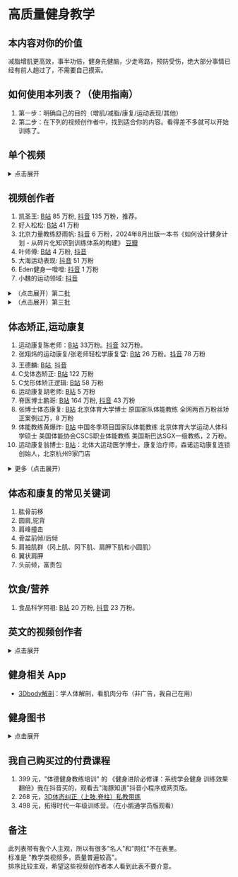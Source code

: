 # 高质量健身教学

## 本内容对你的价值
减脂增肌更高效，事半功倍，健身先健脑，少走弯路，预防受伤，绝大部分事情已经有前人趟过了，不需要自己摸索。

## 如何使用本列表？（使用指南）
1. 第一步：明确自己的目的（增肌/减脂/康复/运动表现/其他）
2. 第二步：在下列的视频创作者中，找到适合你的内容。看得差不多就可以开始训练了。

## 单个视频
<details>
  <summary>点击展开</summary>

1. [《健身新手的训练完全手册》](https://www.bilibili.com/video/BV1Hk4y187jF) 56 分钟，好人松松
1. [《健身新手的减肥减脂完全手册》](https://www.bilibili.com/video/BV1AM411r7z3/) 54 分钟，好人松松
1. [【生活化减脂减肥】从理论到案例 就吃食堂外卖](https://www.bilibili.com/video/BV1794y1a7y4/) 47 分钟，好人松松
1. [大圆肌为什么不属于肩袖肌群](https://v.douyin.com/ihRBNjjj/)
1. [【功能训练系列③】25个技能包！别让胸椎肩胛成为你进步的绊脚石](https://www.bilibili.com/video/BV1qv4y1t7BE)
1. [早晨做这4件事帮你快速起床!](https://www.bilibili.com/video/BV1o54y1v7Qq/?vd_source=b62a010489c78c6b1355911db71527bc)
1. [【改善体态】5分钟全身体态纠正训练 (起床必备)](https://www.bilibili.com/video/BV1A54y1S7mn/)
1. [减脂别再买什么饮食计划被割韭菜了，学会这个逻辑，自己给自己做饮食！](https://www.bilibili.com/video/BV1DD421W7DA/)
1. [肩胛下肌](https://v.douyin.com/ih2DTmb4/)
1. [七大基础动作模式概述，并介绍垂直推](https://www.bilibili.com/video/BV1SZs7eWEDV)
1. [肩关节失衡如何康复训练？](https://www.bilibili.com/video/BV13N4y1h7mG/)
1. [单腿站立](https://v.douyin.com/ihDtC13x/)
1. [X型腿详解](https://www.bilibili.com/video/BV1at421P7g4)
1. [外旋肌肉可以每天练，避免动作变形还能改善体态](https://v.douyin.com/ih359QD1/)
1. [为什么肩外旋是你不可忽视的一环，推荐给你三个加强它的训练，助你拥有健康强壮的肩部](https://v.douyin.com/ih3mTU3n/)
1. [单腿站立 60 秒，闭眼单腿站立，](https://www.bilibili.com/video/BV1EM4ietEB5/?spm_id_from=333.1007.tianma.1-1-1.click&vd_source=b62a010489c78c6b1355911db71527bc)

### 肩关节与肩袖肌群
1. [肩关节弹响详解](https://www.bilibili.com/video/BV1JC411J7dg/?spm_id_from=333.337.search-card.all.click&vd_source=b62a010489c78c6b1355911db71527bc)
1. [肩峰撞击|自己处理的小方法，可以尝试一下](https://bilibili.com/video/BV1oe411o7PB) 6 分钟
1. [外展类动作“肩峰撞击”和肩关节疼痛的底层逻辑和保姆级调整方案](bilibili.com/video/BV1yZ421T7EA/) 14 分钟
1. [肩袖肌群里，最容易受伤的是冈上肌, 介绍一个测试冈上肌肌腱的方法](https://v.douyin.com/ihRhUfh2/)
1. [肩关节疼痛如何康复？](https://www.bilibili.com/video/BV1mC4y1W7Kn/)
1. [肩袖肌群](https://v.douyin.com/ih2LHLny)
1. [【康复师带读】肩关节运动、肩峰撞击、肩关节不稳基础肌动学](https://www.bilibili.com/video/BV1jrWaeBECB/)
1. [肩胛骨的运动实际发生在胸前？肩关节复合体肌动学领读](https://www.bilibili.com/video/BV1ff421v7yW/?vd_source=b62a010489c78c6b1355911db71527bc)
1. [【一网打尽】3分钟教你肩关节疼痛自测方法](https://www.bilibili.com/video/BV1na4y1f7JJ)
1. [【实用】肩关节疼痛自测指南（肩袖损伤/肩峰撞击/盂唇损伤等）完整版](https://www.bilibili.com/video/BV1834y1c7PE/)
1. [肩膀如何康复训练？](https://www.bilibili.com/video/BV14142187K3/?spm_id_from=333.788.recommend_more_video.2&vd_source=b62a010489c78c6b1355911db71527bc)
1. [松解肩胛下肌](https://v.douyin.com/ihrepJ9W/)
1. [【每日一肌】肩胛下肌——肩后剧痛、冻结肩久治不愈的“绝招”！（完整字幕版）](https://www.bilibili.com/video/BV1cy4y1p7hG/?spm_id_from=trigger_reload&vd_source=b62a010489c78c6b1355911db71527bc)
1. [肩袖肌群3D动画详解](https://v.douyin.com/ihrdRxhC/)

### 训练前热身
1. [为何运动前要做动态热身？](https://www.bilibili.com/video/BV1MC411s76D/?spm_id_from=333.788.recommend_more_video.3&vd_source=b62a010489c78c6b1355911db71527bc)
1. [99%的人运动前不做却很重要的动态热身？](https://www.bilibili.com/video/BV1Rt421N7K5/?spm_id_from=333.788.recommend_more_video.-1&vd_source=b62a010489c78c6b1355911db71527bc) 推荐。

### 核心（从膈肌到盆底肌）
1. [顶尖运动员的核心训练动作](https://www.bilibili.com/video/BV1Tt4y1b7JH/?spm_id_from=333.788.recommend_more_video.-1&vd_source=b62a010489c78c6b1355911db71527bc)
1. [「深蹲大学」核心三大项，建议每天练！（预防&缓解腰痛）](https://www.bilibili.com/video/BV17R4y1T7bC/?spm_id_from=333.788.recommend_more_video.-1&vd_source=b62a010489c78c6b1355911db71527bc)
1. [核心训练详解](https://www.bilibili.com/video/BV1QC4y1q7FS/)
1. [完整核心训练的类型和动作都在这，适合健身爱好者，专项运动员和一些伤痛人群。总有一款适合你](https://www.bilibili.com/video/BV1714y1b72K)

### 其他
1. [梅奥诊所腰痛训练方案（第三期）——进阶训练](https://v.douyin.com/iydXQEQo)
1. [用木棍纠正单腿硬拉易犯的错误动作](https://www.douyin.com/video/7460151111542902025?modeFrom=)
1. [如何在家拉伸髋关节？](https://www.douyin.com/video/7460516850099653946?modeFrom=)
1. [腰部太紧张？一定不要忽略这块肌肉的拉伸](https://www.bilibili.com/video/BV1Kr4y1m77o/)：用泡沫轴放松胸椎，背阔肌，翻书动作，鸟犬式
1. [每次下肢训练前，一定要充分放松髂腰肌](https://v.douyin.com/ifa9J2XY/)

### 下肢
1. [【下肢训练底层逻辑】不会练下肢的B友，请进！](https://www.bilibili.com/video/BV1oi421o7KJ)
1. [深蹲各项问题的解决方法](https://v.douyin.com/ihkb847t/)
1. [保加利亚蹲—构建强壮、稳定、挺翘的下肢](https://www.bilibili.com/video/BV1tF4m137Xd/?spm_id_from=333.788.recommend_more_video.2&vd_source=b62a010489c78c6b1355911db71527bc)

### 练臀
1. [如何锻炼臀部小肌群？](https://v.douyin.com/iydyvRQD)
2. [【臀中肌】躯干侧向最重要的稳定肌](https://www.bilibili.com/video/BV1AuCVY4E3n)
3. [【杠铃臀桥】下肢、核心绝不可错过的经典动作！](https://www.bilibili.com/video/BV1YF4m1T7KS)
1. [【健身理论课】是男人，更应该练臀](https://www.bilibili.com/video/BV1Fi4y1s7tH)

### 练胸
1. [哑铃卧推教程](https://v.douyin.com/iyGLt4ur/)
1. [用舒教练这两个动作技巧，找到卧推动作正确做法](https://v.douyin.com/ifMaxMRx/)

### 泡沫轴
1. [【全网最细】泡沫轴使用方法](https://www.bilibili.com/video/BV19E421w7Up/)

### 前锯肌
1. [【前锯肌】得前锯肌者得肩胛骨，得肩胛骨者得天下](bilibili.com/video/BV18z421q7hN)

</details>

## 视频创作者
1. 凯圣王: [B站](https://space.bilibili.com/2100737396/video) 85 万粉, [抖音](https://www.douyin.com/user/MS4wLjABAAAAjnKGbRiPmA8tqEn8WAWSqr89M7HQhpxsJdXdgM6bebf2c9pxX4GRBWG9I6GmppEA) 135 万粉，推荐。
1. 好人松松: [B站](https://space.bilibili.com/2078781964/video) 41 万粉
1. 北京力量教练舒雨帆: [抖音](https://www.douyin.com/user/MS4wLjABAAAAp0mWy-Noly002Jvawqu4ec9NVfw3dsuBzBFhv2xvHXHcE9RgbEvpVqjtqH_WD9TW) 6 万粉，2024年8月出版一本书《如何设计健身计划 - 从碎片化知识到训练体系的构建》 [豆瓣](https://book.douban.com/subject/37012860/)
1. 叶师傅: [B站](https://space.bilibili.com/111584767) 4 万粉, [抖音](https://www.douyin.com/user/MS4wLjABAAAAlWWg_kP_VBhF1dJmuquaNMLrDfsIB61orJg9C_SopGQ?from_tab_name=main&vid=7394025477578542347)
1. 大海运动表现: [抖音](https://www.douyin.com/user/MS4wLjABAAAAYbFZYe20twERej7pDElXXHr-NK4GdpIY4bW0pZcX6lmr3RhsdxXdV6bccUniYbdu?vid=7341714072477388084) 51 万粉
1. Eden健身一噔噔: [抖音](https://www.douyin.com/user/MS4wLjABAAAAMbcY3JbIhkLh_FriwMDdOpzNi6n_7hfIxPs4umLG09I?vid=7407814160320302387) 1 万粉
1. 小魏的运动领域: [抖音](https://www.douyin.com/user/MS4wLjABAAAAb9yPHJdrbKMJ9OAxnB-rwGX1lX0SiHWdU66JXvb8ZuGp_kvZAPTxlgm2_kFYH1Z_?from_tab_name=main&vid=7472701223657819444)

<details>
  <summary>（点击展开）第二批</summary>

### 健一: [抖音](https://www.douyin.com/user/MS4wLjABAAAAPT2gXCFnC1px-_KAWQRBlTKKq3FuZB-VViflbg8daWD3CHR5djLgXj0Y2CYwcTG8?from_tab_name=main&vid=7439427679356570919) 7 万粉，[B站](https://space.bilibili.com/380448118) 2 万粉
1. 想上奥赛的闫首鸣和陪伴他的刘奕彤: [抖音](https://www.douyin.com/user/MS4wLjABAAAABU_Sckj-3pPPj9CVvysc1inf2K0bvi7nc9Mt61R6UFD1uvNBSf53Tv2xj0FFfCBc)
  * [对握高拉](https://v.douyin.com/ihrfmtJm/)
1. 帅soserious: [B站](https://space.bilibili.com/66391032/video) 412 万粉, [Youtube](https://www.youtube.com/@shuaisoserious/videos) 143 万粉
1. Super大叔：[抖音](https://www.douyin.com/user/MS4wLjABAAAAVyS4HD8vZtCDRHeLdgvmRYhTQ-WI3T6na9ek0C4o8hw) 153 万粉
1. FE健身干货百科书: [B站](https://space.bilibili.com/34782728/video) 14 万粉。视频长度大多在 3 到 5 分钟。
1. 叔贵: [B站](https://space.bilibili.com/1531707/video) 292 万粉
1. 爱健身的二哈: [B站](https://space.bilibili.com/480647097/video) 4万粉, [抖音](https://www.douyin.com/user/MS4wLjABAAAAZlUl55wZFVYhLOC7kx5OGpKYm2Gs4uFFlbXXW77_EYI) 4万粉。
  * [背部训练的所有逻辑](https://www.bilibili.com/video/BV1Su4y137RY/?spm_id_from=333.337.search-card.all.click&vd_source=b62a010489c78c6b1355911db71527bc)
  * [如果你有含胸、圆肩、肱骨前移、翼状肩胛，保姆级调整方案在这！](https://www.bilibili.com/video/BV1oi421a7hi/)
  * [“沉浸式”的《背部训练计划》](https://www.bilibili.com/video/BV1Pc411D77g)
  * [大圆、背阔找不到感觉？练背总是手臂先力竭？背展肱二头肌造型非常奇怪？健身房没有“大剪刀”器械？本期视频帮你解决这些问题！](https://www.bilibili.com/video/BV1fE421375P/?spm_id_from=333.788&vd_source=b62a010489c78c6b1355911db71527bc)

1. 蹲300的1涵: [B站](https://space.bilibili.com/1702288791/video) 介绍：前国家队体能教练、省队教练、军事体能外聘教练、北体大体能专业研究生、力量举全国冠军。深蹲300的健身博主干货分享～拓德时代上镜选手
1. 单竹运动科学: [抖音](https://www.douyin.com/user/MS4wLjABAAAACUcp5nqU1DLy0EvLNwfSJAVBZ57XA_IEBlrFN5_22zk?vid=7345063705404574986) 20 万粉。功能性训练。
1. 汪伦: [抖音](https://www.douyin.com/user/MS4wLjABAAAAj72V0SzSL8EIow2mbrngYJXThZwMWiJU8YPRBbXfuAWn7MZ7MVqmmOs74IInvSyA) 20 万粉
1. ALEX健身频道: [B站](https://space.bilibili.com/1681952786/video) 11 万粉
1. 体德健身教练培训: [抖音](https://www.douyin.com/user/MS4wLjABAAAAjXA1kP2B3Y1V9mZH4Xl5K1J2eWkmK0c9RdgTrekjrss) 54 万粉, [B站](https://space.bilibili.com/3537115906312736) 18 万粉。李维刚的学校，抖音直播频繁，卖 399 元的课，直播给学校招生以及卖课。
1. 简单健: [抖音](https://www.douyin.com/user/MS4wLjABAAAAOILBaTX0T9FpT5lOuyPOE2rMGAg8U6kzPZ0KmCG--Q0) 16 万粉
1. 肉导: [抖音](https://www.douyin.com/user/MS4wLjABAAAAnQLBvQ1Jiqo2uI_1rQC2prlQpFVm4dAWxou9oTm0xjs) 8 万粉
1. 小李不吃🐷: [抖音](https://www.douyin.com/user/MS4wLjABAAAAetF9J1fel4yfCzxWclXZnzI9I3ptyqd2aaDXpRG5E2WQJQ1Sw91k76-rOA2vxMs2?vid=7386615896648813861) 109 万粉。"健康饮食"类内容多
1. 老爷爷就是老爷爷: [B站](https://space.bilibili.com/20802136/video)
1. HE运动表现: [抖音](https://www.douyin.com/user/MS4wLjABAAAAhAh2_qDrPg_veciT7XgG1TqDGdlLTIVnbzDeHNehjFOuAkfpTRweWzGnh-ZqkYkN) 北京体育大学 体能训练博士在读
</details>

<details>
  <summary>（点击展开）第三批</summary>

1. ZBY力量举: [B站](https://space.bilibili.com/236094881/video) 11 万粉
1. 健助师_小珂: [B站](https://space.bilibili.com/330325021/video) 46 万粉
1. Erik埃里克: [B站](https://space.bilibili.com/23640791/video) 80 万粉
1. 闫帅奇: [B站](https://space.bilibili.com/434378423/video) 242 万粉, [抖音](https://www.douyin.com/user/MS4wLjABAAAAd3cuWUapaa1RlDXsRAgV3C2phPRmypHASG4hSZY62RI?from_tab_name=main) 27 万粉
1. 卓叔增重: [B站](https://space.bilibili.com/22423090/video) 189 万粉，视频标题里"瘦子"2个字出现频率高。内容更新频率低。
1. Gandy: [B站](https://space.bilibili.com/378067652/video) 71万粉，[抖音](https://www.douyin.com/user/MS4wLjABAAAAswrrHZDE9D5i3YytDEQwFd2g2ISFZnpRA3xlcDHOaCo) 14 万粉。
1. 云健身-仰望尾迹云: [B站](https://space.bilibili.com/1879203169/video) 此人写了几本书。[《健身必须懂-极简健身生理学》](https://book.douban.com/subject/35531065/)，[《我的最后一本减肥书》](https://book.douban.com/subject/36103172/) B站视频内容大多以营养学和生理学为主，比如香蕉，蛋白质，肌酸等。
1. 别往嘴里旋了，姐妹: [抖音](https://www.douyin.com/user/MS4wLjABAAAAW8gdAt1r2BM6L5OxMsPmp6bNkrtlp6sm3n2eTMqPkXgm6QFhVSq4AA-0zvs_3BZn?vid=7336334398494625064) 女性观众会更喜欢他的内容。85万粉。
1. 自强不息归来: [抖音](https://www.douyin.com/user/MS4wLjABAAAAYdFkMeGeCcdQy1_xMAmFliVqdwFz2RVMB38V3g9lDJc) 47万粉
1. 追溯普拉提: [B站](https://space.bilibili.com/398394568/video) 10万粉
1. MuscleUp街头健身: [B站](https://space.bilibili.com/260509354/video) 39 万粉，视频背景音乐的音量过大，麦克风有爆麦的听感，不太喜欢。[例子](https://www.bilibili.com/video/BV1Yi421a7yG/)
1. 大啊好我是吕一: [B站](https://space.bilibili.com/109590605/video) 12 万粉
1. 维亚德: [B站](https://space.bilibili.com/1745356376/video) 53万粉, [抖音](https://www.douyin.com/user/MS4wLjABAAAAfasLItGfE2JlNCp1I68JVtv4M5P0IMKfcxqt7bCgO44) 112万粉, 法国人, 内容多是竖屏短视频。
1. KymFit: [B站](https://space.bilibili.com/18143977/video) 18万粉。
1. Steve不是美队: [B站](https://space.bilibili.com/2507562/video) 3 万粉
1. 猫叔慢跑: [B站](https://space.bilibili.com/13716885/video) 90 万粉
1. 刘圣雄: [B站](https://space.bilibili.com/390668605/video) 7万粉。
1. 怪兽拖鞋战神: [抖音](https://www.douyin.com/user/MS4wLjABAAAAcrLVNnNTw98DfCbsfWzFXYM5BVkdhhiMpsZfXD8iWl8yAKsJzzd-soqUiLfdqsEy?vid=7312857851695729971) 9 万粉。
1. UP健身: [B站](https://space.bilibili.com/129819878/video) 36 万粉，都是外网视频翻译。没有原创内容。
1. 戴老师超级干: [抖音](https://www.douyin.com/user/MS4wLjABAAAAH0yRCa-uBPywIzrBBLDgLeuFziBrIJrCqKk1Atx0CPU?vid=7337257689677942051) 107万粉。
1. 西奇i健身: [抖音](https://www.douyin.com/user/MS4wLjABAAAAKuK9tPMPsmTkx1IO5risLyyO-cVpWqTsPDGxQ1Sf2JcuiJp81OWjQudlCnUOFJnk) 530 万粉。
1. 呙俐: [B站](https://space.bilibili.com/549367210/video) 4 万粉，[抖音](https://www.douyin.com/user/MS4wLjABAAAA-Jzq-UvrhVgBY5U5eO_CNC7kroc7qPSAynn1xCkfeYLskeN9WspIqAl6yaRm6Rdv?vid=7320572777914748199) 22 万粉。视频多是在垫子上训练灵活性，核心，稳定性。
1. 东东爱健身: [抖音](https://www.douyin.com/user/MS4wLjABAAAAxdgEZ5GTlJuH468LA1XQOZqVI7bEWFENauM1DN8AXhU) 134 万粉
1. 蛋壳健康APP: [B站](https://www.bilibili.com/video/BV1rCH5exErT/?spm_id_from=333.1007.tianma.5-1-14.click&vd_source=b62a010489c78c6b1355911db71527bc)
1. Matt: [抖音](https://www.douyin.com/user/MS4wLjABAAAAf2crcjEvOXZf-tyN0oXfrm0EzQYH7Fw6Fjtpvcyb9iA?from_tab_name=main&vid=7392161455916731658) 33 万粉
1. 体德校长李维刚（健身版）: [抖音](https://www.douyin.com/user/MS4wLjABAAAAx5ZEEJekGWpd1G4XzcOKvZS_vGBUuc0ZY0eJrKWD5CLDwGQpeLusDGttvpQZA9Qr?from_tab_name=main) 31万粉
</details>

## 体态矫正,运动康复

1. 运动康复陈老师：[B站](https://space.bilibili.com/398400942/video) 33万粉。[抖音](https://www.douyin.com/user/MS4wLjABAAAA86EBmyeUoddEPX5ngx8_3LfhbfUHgslAqJ4V1z2fqiw?vid=7351698596238036275) 32万粉。
1. 张翔炜的运动康复/张老师轻松学康复🏆: [B站](https://space.bilibili.com/221682694/video) 26 万粉。[抖音](https://www.douyin.com/user/MS4wLjABAAAAQ36_lb3jO2zqDlkwNUgDzNuhsR4HRBxJOLtKIQFfIhY?vid=7345063847071403327) 78 万粉
1. 王德麟: [B站](https://space.bilibili.com/522006194?spm_id_from=333.337.0.0), [抖音](https://www.douyin.com/user/MS4wLjABAAAAjFiHDfNSZpytnvTqOJjS-oQGjCvLH8_AM3xMulXtqtwwMLCzyVmyuOalc6y6-YR6)
1. C戈体态矫正: [B站](https://space.bilibili.com/489117797/video) 122 万粉
1. C戈形体矫正逻辑: [B站](https://space.bilibili.com/288606363/video) 58 万粉
1. 运动康复胡老师: [B站](https://space.bilibili.com/402136145/video) 5 万粉
1. 脊医博士鹏哥: [B站](https://space.bilibili.com/408907896/video) 164 万粉, [抖音](https://www.douyin.com/user/MS4wLjABAAAAcQl4uLUk1Tc19p2DHRcdeQEk-hXN28y_ecJgXa0J8Ag) 43 万粉
1. 张博士体态康复: [B站](https://space.bilibili.com/512941756/video) 北京体育大学博士 原国家队体能教练 全网两百万粉丝矫正案例过万，8 万粉
1. 体能教练黄爆炸: [B站](https://space.bilibili.com/394037557/video) 中国冬季项目国家队体能教练 北京体育大学运动人体科学硕士 美国体能协会CSCS职业体能教练 美国斯巴达SGX一级教练，2 万粉。
1. 运动康复翁博士: [B站](https://space.bilibili.com/227030965/upload/video)：北体大运动医学博士，康复治疗师，森诺运动康复连锁创始人，北京杭州9家门店

<details>
  <summary>更多（点击展开）</summary>

1. 张博士聊体态: [抖音](https://www.douyin.com/user/MS4wLjABAAAAdovwWRbbwMKi_XVERbx4aiVQjb9z4xrILF19UvhLu0saEj2iCEQKvqrlore6BjLh?vid=7362551583957093659) 63万粉，[B站](https://space.bilibili.com/512941756/video) 8万粉。
1. 健身教练刘远: [B站](https://space.bilibili.com/435967101/video) 22万粉
1. 毕博士运动康复: [抖音](https://www.douyin.com/user/MS4wLjABAAAA_mgxHJBX4UQmXrNPipM2WfK0w0tu3saZ0y96VJ_SqoU?vid=7377322246752259369) 14万粉
1. TBT逍遥: [B站](https://space.bilibili.com/44978529)
1. 加拿大康复治疗师Weina: [B站](https://space.bilibili.com/478577282/video) 6 千粉
1. 张老师的康复课堂: [B站](https://space.bilibili.com/1160603797/video) 6 万粉
1. 孔博士工作室: [B站](https://space.bilibili.com/356634017/video) 67 万粉
1. Jason拉我一把: [B站](https://space.bilibili.com/2079003835/video) 4 万粉
1. 肖恩筋膜: [B站](https://space.bilibili.com/13802884/video) 3 万粉
1. 周旋Randy: [B站](https://space.bilibili.com/330360355/video) 3 万粉
1. 美式整脊曹老师: [B站](https://space.bilibili.com/20340681/video) 26万粉
1. 康复博士卫双囍: [B站](https://space.bilibili.com/3493086252501409/video) 9 万粉
1. 运动康复找老孙: [抖音](https://www.douyin.com/user/MS4wLjABAAAARh7UcI-rSka3YtXhO_EJ-BrefPVOmKkKwhROsbTXXGI?vid=7313154843965771042) 256 万粉
1. 阿群: [抖音](https://www.douyin.com/user/MS4wLjABAAAAnS7YoVfXeve0zu47oNJGonVGTE0d1lGzhmn8SOxeznw?vid=7345045177985174824) 运动训练学硕士🎓 分享日常和康复训练经验，293 万粉
1. 运动康复找小桐: [B站](https://space.bilibili.com/3537119572133929/video) 北体大运动康复专业，1 万粉。
1. 骨科康复kevin: [B站](https://space.bilibili.com/46309408/video) 北京体育大学毕业 专精骨科术前术后康复、运动损伤及慢性疼痛 PRI/SFMA/Mulligan/CSCS ，2 万粉
1. 康复治疗师王太林: [B站](https://space.bilibili.com/1776492822/video) 10 万粉。
1. 运动康复小七: [B站](https://space.bilibili.com/3493090232895764/video) 北体大运动康复专业｜国家队康复师｜北医三北大一运动医学科，2 万粉
1. 冉冉运动康复学院: [B站](https://space.bilibili.com/673687262) 前国家队队医成立，致力于将专属奥运冠军的运动康复技术与标准传授给每一位学员，1万粉
1. 方昕宇讲运动纠正: [B站](https://space.bilibili.com/437965059/video) 9 千粉
1. WBV康复健身 曹明老师: [抖音](https://www.douyin.com/user/MS4wLjABAAAAiILkFDY55AWMJXOXWlJDOYdCeMOS4YYrYrFYpHi3cXxa8hDSYX6JaJvaIXu31dm1?vid=7407093472764693770)
<!-- 1. 刘老师Leon康复整骨: [B站](https://space.bilibili.com/1746986738/video) 5k 粉丝。主要是讲课。 -->
<!-- 1. 杭州运动康复: [B站](https://space.bilibili.com/3494350254246470/video) 2000粉。 -->
</details>

## 体态和康复的常见关键词
1. 肱骨前移
1. 圆肩,驼背
1. 肩峰撞击
1. 骨盆前倾/后倾
1. 肩袖肌群（冈上肌、冈下肌、肩胛下肌和小圆肌）
1. 翼状肩胛
1. 头前倾，富贵包

## 饮食/营养
1. 食品科学阿祖: [B站](https://space.bilibili.com/3546377478998801/video) 20 万粉, [抖音](https://www.douyin.com/user/MS4wLjABAAAA6V2jqFS-Sj4VZCFDDrRSPk7iizDC-DyXLdlphpv0rY4) 23 万粉。

## 英文的视频创作者
<details>
  <summary>点击展开</summary>

1. Jeff Nippard: [Youtube](https://www.youtube.com/@JeffNippard) 613 万关注，质量很高，国内有不少搬运翻译。
1. CoachGreg格教练: [B站](https://space.bilibili.com/1070980577/video) 69 万粉。Youtube 叫 [Greg Doucette](https://www.youtube.com/@gregdoucette/videos) 219 万粉。
1. 杰里米JeremyEthier: [B站](https://space.bilibili.com/1026087701/video) 17 万粉。[Youtube](https://www.youtube.com/@JeremyEthier) 671 万关注。（有菲律宾血统的加拿大人， [来源：他自己发的 Instagram Post](https://www.instagram.com/jeremyethier/p/CO0mMUUL6Yn/)）
1. ATHLEAN-X: [Youtube](https://www.youtube.com/@athleanx) 1350 万关注。
1. Squat University: [Youtube](https://www.youtube.com/@SquatUniversity/videos) 369 万关注。这人写了一本书[《重返巅峰》](https://book.douban.com/subject/36644813/)

---

1. Will Tennyson: [Youtube](https://www.youtube.com/@WillTennyson/videos) 316万关注，这人做的视频有点意思，比如去世界上最昂贵的健身房，尝试健身网红的训练计划，全部都是 Fitness/Gym 主题的内容。
1. eugene teo: [Youtube](https://www.youtube.com/@coacheugeneteo/videos) 70 万关注。
1. Renaissance Periodization: [Youtube](https://www.youtube.com/@RenaissancePeriodization) 125 万关注。
1. Tom Merrick: [Youtube](https://www.youtube.com/@BodyweightWarrior/videos) 100 万关注。
1. Mario Tomic: [Youtube](https://www.youtube.com/@MarioTomicOfficial/videos) 41 万关注。
1. CHRIS HERIA: [Youtube](https://www.youtube.com/@CHRISHERIA/videos) 490 万关注。皮肤大面积纹身。
1. THENX: [Youtube](https://www.youtube.com/@OFFICIALTHENXSTUDIOS/videos) 773万位订阅者，和上面是同一个人。
1. Ryan Humiston：[Youtube](https://www.youtube.com/@RyanHumiston/videos) 195万关注。
1. Calisthenicmovement: [Youtube](https://www.youtube.com/@calimove/videos) 421万关注。
1. FitnessFAQs: [Youtube](https://www.youtube.com/@FitnessFAQs/videos) 169万关注。
1. YOGABODY: [Youtube](https://www.youtube.com/@YOGABODY.Official/videos) 73万位订阅者
1. Chris Bumstead: [Youtube](https://www.youtube.com/@ChrisBumstead/videos) 363万位订阅者
1. Barefoot Strength: [Youtube](https://www.youtube.com/@barefootstrength) 30万位订阅者
1. Obi Vincent: [Youtube](https://www.youtube.com/@ObiVincent/videos) 86万关注，黑人。
1. FMS: [Youtube](https://www.youtube.com/@FMStv/videos) 4万关注。
1. ScottHermanFitness: [Youtube](https://www.youtube.com/@ScottHermanFitness/videos) 280万关注。
1. FitnessBlender: [Youtube](https://www.youtube.com/@fitnessblender/videos) 662 万关注，跟练。
1. HASfit: [Youtube](https://www.youtube.com/@HASfit) 199 万关注，跟练。
1. Anabolic Aliens: [Youtube](https://www.youtube.com/@AnabolicAliens/videos) 100万位订阅者。
1. Simeon Panda: [Youtube](https://www.youtube.com/@SimeonPanda) 277万位订阅者，黑人。
1. Jordan Yeoh Fitness: [Youtube](https://www.youtube.com/@jordanyeohfitness/videos) 398万位订阅者。
1. Mind Pump TV: [Youtube](https://www.youtube.com/@MindPumpTV/videos) 75万位订阅者。
1. Dr. Jacob Goodin: [Youtube](https://www.youtube.com/c/DrJacobGoodin) 3万订阅。[B站视频](https://www.bilibili.com/video/BV1c44y1b7Fm?p=37&vd_source=b62a010489c78c6b1355911db71527bc)
1. musclemonsters: [Youtube](https://www.youtube.com/@musclemonsters/videos) 91 万订阅。
1. Dr. Gains: [Youtube](https://www.youtube.com/@DrGains/videos) 19万粉。
1. E3 Rehab: [Youtube](https://www.youtube.com/@E3Rehab) 56万粉。
1. Joe Delaney: [Youtube](https://www.youtube.com/@JoeDelaneyy/videos) 70万粉。
1. Conor Harris: [Youtube](https://www.youtube.com/@conorharris) 33万粉。
1. Paul Revelia: [Youtube](https://www.youtube.com/@PaulRevelia/videos) 55万粉。
1. Alan Thrall: [Youtube](https://www.youtube.com/@AlanThrall) 85万粉。
1. OmarIsuf: [Youtube](https://www.youtube.com/@OmarIsuf/videos) 84万粉。
1. Calgary Barbell: [Youtube](https://www.youtube.com/@calgarybarbell/videos) 29万粉。
1. Mind Pump Show: [Youtube](https://www.youtube.com/channel/UCq0hKkwnW5Cw1wQqu455WrA) 44万粉。
1. VitruvianPhysique: [Youtube](https://www.youtube.com/channel/UCAcQW_4qZ12wNt3T0M9b-Vw) 57万粉。
1. Alex Leonidas: [Youtube](https://www.youtube.com/@AlexLeonidas/videos) 38万粉。
1. Sean Nalewanyj: [Youtube](https://www.youtube.com/@Sean_Nalewanyj/videos) 109万粉。
1. Jesse James West: [Youtube](https://www.youtube.com/@JesseJamesWest/videos) 387万粉。
1. mountaindog1: [Youtube](https://www.youtube.com/@mountaindog1/videos) 82万粉。
1. The Kneesovertoesguy: [Youtube](https://www.youtube.com/@TheKneesovertoesguy/videos) 142万粉。

### 运动康复/损伤预防
1. `[P]rehab`: [Youtube](https://www.youtube.com/channel/UCZOrpZTHi21RZpnxXdlJbgQ) 32万粉。
1. Upright Health: [Youtube](https://www.youtube.com/@Uprighthealth/videos) 86万粉。
1. Bob & Brad: [Youtube](https://www.youtube.com/@BobandBrad/videos) 504万粉。

### 其他
1. 动物流: [Youtube](https://www.youtube.com/@AnimalFlow/videos) 6万粉。
</details>

<!--
1. 万毒王在悉尼: [B站](https://space.bilibili.com/594893550/video) 8万粉, [Youtube](https://www.youtube.com/@wanduwang/videos) 早期做健身教学，可能因为流量不好，转型做竖屏+生活类内容。

1. 王立鑫Tony: [B站](https://space.bilibili.com/486682064/video) 10万粉。跑步内容为主。
1. 兔兔姐28: [B站](https://space.bilibili.com/12333557/video) 内容全是翻译的英语视频。
1. 灵魂健身杨老师: [B站](https://space.bilibili.com/16419172/video) 101万粉。
1. 帕梅拉PamelaReif: [B站](https://space.bilibili.com/604003146/video) 1186万粉。适合跟练。[Youtube](https://www.youtube.com/@PamelaRf1) 980万粉。
1. Jackedude哈恩: [B站](https://space.bilibili.com/430769865/video) 6.5万粉。目前2024年在美国开健身房。
1. 就昰宮城良田: [B站](https://space.bilibili.com/385529979/video) 28万粉。
1. Bryan Johnson: [Youtube](https://www.youtube.com/@BryanJohnson), 109 万粉，内容是"别死"，全力追求延长寿命，外网名人。
1. 短腿小萝卜_babycarrot: [B站](https://space.bilibili.com/349219867/video) 58 万粉，生活类内容多，教学类内容少
1. 刘畊宏: [B站](https://space.bilibili.com/516314775/video), [抖音](https://www.douyin.com/user/MS4wLjABAAAASwhiL0bRi1X_zs7UhAIO2udbD1F_XKrsJMOaukl1Io4?vid=7337206216893959434) 直播跳操，适合跟练。
1. Rockywu健美圈: [B站](https://space.bilibili.com/1276328145/video) 14万粉, [抖音](https://www.douyin.com/user/MS4wLjABAAAAx9DPMNzkbJPUiVl7ilkjTFFjHHLRRhutTxeWpjqg0Ak)
1. 烧毁一切就是美: [B站](https://space.bilibili.com/1024129080/video)  22万粉。
1. VDV空降兵费里: [B站](https://space.bilibili.com/669874727/video) 33万粉。
-->

## 健身相关 App
- [3Dbody解剖](https://apps.apple.com/cn/app/3dbody%E8%A7%A3%E5%89%96/id1003630908)：学人体解剖，看肌肉分布（非广告，我自己在用）

## 健身图书
<details>
  <summary>点击展开</summary>

1. 《重返巅峰-力量训练者伤后功能重建与能力发展》[豆瓣](https://book.douban.com/subject/36644813/)：推荐。
1. 《健身路线图》: [豆瓣](https://book.douban.com/subject/36193374/) 高质量，推荐。
1. 《写给健身者的运动解剖学》: [豆瓣](https://book.douban.com/subject/36383532/)
1. 《量化健身：原理解析》
1. 《量化健身：动作精讲》

---

1. 《如何设计健身计划 - 从碎片化知识到训练体系的构建》 2024年8月出版，作者：舒雨帆 [豆瓣](https://book.douban.com/subject/37012860/)，[作者抖音：北京力量教练舒雨帆](https://www.douyin.com/user/MS4wLjABAAAAp0mWy-Noly002Jvawqu4ec9NVfw3dsuBzBFhv2xvHXHcE9RgbEvpVqjtqH_WD9TW)
1. 《基础肌动学: 第四版》: [豆瓣](https://book.douban.com/subject/36893912/)
1. 《力量训练解剖全书》: [豆瓣](https://book.douban.com/subject/35619733/)
1. 《拉伸训练解剖全书》: [豆瓣](https://book.douban.com/subject/36539840/)
1. 《健身百科全书》: [豆瓣](https://book.douban.com/subject/36581433/) 抖音推荐这书的人很多，买了之后觉得整体还行，一个缺点是讲解刨时，图文搭配的不好，文字旁边的黑白素描肌肉图用处不大。此书作者 [剑眉同学](https://www.douyin.com/user/MS4wLjABAAAAc2H3aZj9wYckdupd0tmGL-f6x5B80tFaPYa7QQnm-Y4) 在抖音挺活跃。
1. 《身体灵活性科学训练全书》 [豆瓣](https://book.douban.com/subject/35534561/)
1. 《抗阻训练技巧》: [豆瓣](https://book.douban.com/subject/36519750/)
1. 《4分钟极速减脂》作者：刘恒
1. 《健身必须懂-极简健身生理学》作者：仰望尾迹云
1. 《健身三大项 深蹲 硬拉及卧推入门指南》 [豆瓣](https://book.douban.com/subject/35876501/)
1. 《运动减脂讲义》作者：减肥大叔 Sam [豆瓣](https://book.douban.com/subject/34992294/)
1. 《运动损伤预防解刨学》 [豆瓣](https://book.douban.com/subject/36507873/)
1. 《筋膜按摩拉伸疗法》[豆瓣](https://book.douban.com/subject/35610463/)
1. 《热身运动: 优化运动表现与延长运动生涯的热身训练系统》[豆瓣](https://book.douban.com/subject/35070553/)
1. 《功能性训练：提升运动表现的动作练习和方案设计》[豆瓣](https://book.douban.com/subject/27008592/)
1. 《功能性训练原理与经典动作解剖图谱》[豆瓣](https://book.douban.com/subject/35822077/)
1. 《美国国家体能协会：核心训练指南》 [豆瓣](https://book.douban.com/subject/34449457/)
1. 《体育运动中的功能性训练（第2版）》 [豆瓣](https://book.douban.com/subject/27126696/)
1. 《核心体能训练 释放核心潜能的动作练习和方案设计》 [豆瓣](https://book.douban.com/subject/34806566/)
1. 《练就自由:开启无限可能的人生》作者:刘畊宏 [豆瓣](https://book.douban.com/subject/36505135/) 里面教学健身的内容很少（指的是动作详解，训练计划，饮食），主要是刘畊宏讲自己的故事，包括红之前，红之后，重点是给阅读者运动的动力，去激励读者。
1. 《身体灵活性科学训练全书》 [豆瓣](https://book.douban.com/subject/35534561/) 法国人写的书。
1. 《高强度科学训练全书》[豆瓣](https://book.douban.com/subject/36687319/) 法国人写的书。
1. 《核心训练》 [豆瓣](https://book.douban.com/subject/27122880/)
1. 《拉伸训练彩色图谱》[豆瓣](https://book.douban.com/subject/26663554/)
1. 《无器械力量训练彩色图谱》 [豆瓣](https://book.douban.com/subject/35350151/)
1. 《腹部功能康复训练：腹部知觉唤醒与力量激活》
1. 《膝关节功能强化训练》
1. 《腰部功能强化训练》
1. 《肩关节功能强化训练》
1. 《运动损伤解剖书》
1. 《基于生物力学的纠正性训练 TBMM-CES运动康复体态矫正指南》

![1](./img/overview.JPG)

</details>

## 我自己购买过的付费课程
1. 399 元，"体德健身教练培训" 的 《健身进阶必修课：系统学会健身 训练效果翻倍》我在抖音买的，观看去"海豚知道"抖音小程序或网页版。
2. 268 元，[3D体态纠正（上肢.脊柱）私教带练](https://www.bilibili.com/cheese/play/ep1252859?csource=private_moments_share_classdetail&spm_id_from=333.1365.list.card_courses.click)
3. 498 元，拓得时代一年级训练营。（在小鹅通学员版观看）

## 备注
此列表带有我个人主观，所以有很多"名人"和"网红"不在表里。   
标准是 "教学类视频多，质量普遍较高"。      
排序比较主观，希望这些视频创作者本人看到此表不要介意。  


<!-- 
本列表不收录备赛日常,顶尖运动员日常分享,搞笑/抽象,生活类,有争议,以及其他和健身教学无关内容，比如：

- 陈康: [抖音](https://www.douyin.com/user/MS4wLjABAAAAB9pbYfq9pm6yX_CYkyHyaneW5ST9bCbtHomL0RJK2T0)
- 马哥巨离谱: [B站](https://space.bilibili.com/298054634/video) 转型拍短剧。
- 吴彦祖秃顶版: [B站](https://space.bilibili.com/411379495/video) 人有实力，但整天拍吃汉堡视频，可能50个视频里夹一个正经健身教学。
- 街健呆木头
- 麦蔻: [抖音](https://www.douyin.com/user/MS4wLjABAAAABEWvGuCuE0dm3SkJ4ypAif3LdeUZkJxyxqj9vph51vs70kEZVzSbPwTYG77fTU3L)
- 李亚强: [抖音](https://www.douyin.com/user/MS4wLjABAAAAcwX9HB3fKZSL7xfRP2MhH4zsk_QADgPGLXM4GeY_S4Q)
- 鹿晨辉: [抖音](https://www.douyin.com/user/MS4wLjABAAAA_eO0pf-jsN-J_AYRcbgAyWsOO5STIziSFlBPyJIusjo)
- PT健身华哥: [抖音](https://www.douyin.com/user/MS4wLjABAAAAsXNghwdTOenKchYb-LdYmoB5ouq9WB1AYKyDyIZGmQ-QrJUZJPxHEgOI32plz-hI)
- 昆图斯
- 李维刚: [抖音](https://www.douyin.com/user/MS4wLjABAAAAVFKSxWhh1QJvhwhVJ8I97fGr94EPqXQCAauayzifMxE)
- 周六野Zoey: 貌似此人有一定争议，具体细节我不清楚。
- 韩小四AprilHan [B站](https://space.bilibili.com/369750017/video)
- 欧阳春晓Aurora
- 嘴哥 [抖音](https://www.douyin.com/user/MS4wLjABAAAAiB6GcfTolyVWY_xlrzOMsgnibS8SdNB3ATDKVCj4TV0)
- 鸽武缘

## 跟练类视频，意义不大
- 草莓味鸡胸肉: [B站](https://space.bilibili.com/34044873/video) 194万粉丝。
- i小小李: [B站](https://space.bilibili.com/588071111/video) 11万粉丝。
- 莱美健身课程: [B站](https://space.bilibili.com/2000285929/video) 4 万粉。
- Chris克里斯健身: [B站](https://space.bilibili.com/335886345/video)
- 贫穷健身 https://space.bilibili.com/431528342/video

## 停止更新
- 昊然健身: [B站](https://space.bilibili.com/399888740/video) 已停止更新。

## 展示成果类
- 征夫记日: [抖音](https://www.douyin.com/user/MS4wLjABAAAAwn0qrOd-560sxQp0rbgEd3ZwJ6sqSswuWWIxq96RbQ1ZTDTWem8B4aMfMTQ_CHGS) 更多是展示成果，不是教学。111万粉。


### 英语的女性视频创作者（跟练和瑜伽类价值不大，先注释）
- Dr. Kristie Ennis: [Youtube](https://www.youtube.com/@drkristieennis) 53万位订阅者。女性。
- Charlie Follows [Youtube](https://www.youtube.com/@CharlieFollows/videos) 女性瑜伽跟练。
- Chloe Ting: [Youtube](https://www.youtube.com/@ChloeTing/videos) 2500 万关注，女性。跟练。
- Yoga With Adriene: [Youtube](https://www.youtube.com/@yogawithadriene/videos) 1250万关注，瑜伽。
- Heather Robertson: [Youtube](https://www.youtube.com/@Heatherrobertsoncom) 244 万关注，跟练。
- MadFit: [Youtube](https://www.youtube.com/@MadFit) 889万位订阅者，跟练。
- https://www.youtube.com/@JessicaRichburg/videos

## 欢迎补充内容
可以开 Github 的`issue`或`pull request`（建议先开 Issue 讨论一下）

## 长视频（我没看完,没法判断质量）
- [运动基础科学-肌肉系统-Mike Tyler](https://www.bilibili.com/video/BV1j64y187pC)

## 其他（还没仔细看视频内容，没法判别质量）
- 李汎的健身日志 https://space.bilibili.com/605484316/video 竖屏。
- Myprotein运动营养 https://space.bilibili.com/233667113/video 视频太短。
- 胖胡在健身 https://space.bilibili.com/1203197504/video
- 健身KK带你增肌 https://space.bilibili.com/602180779/video
- 戴夫健身 https://space.bilibili.com/294666436/video
- 豹哥健身 https://space.bilibili.com/269380821/video
- 蔡梓强 https://space.bilibili.com/23172987/video
- 剑眉同学: [抖音](https://www.douyin.com/user/MS4wLjABAAAAc2H3aZj9wYckdupd0tmGL-f6x5B80tFaPYa7QQnm-Y4) 这人出过一本书《健身百科全书》，但是抖音只是一直卖货和直播，没有太多教学内容。


- 费教练健身教学: [抖音](https://www.douyin.com/user/MS4wLjABAAAAUL4yUQ05Td2YThc5lnTvgXbaviBBuZ8t8XV7vg0mHrU) 完完全全针对女性的教学视频。

- 老王体能康复: [B站](https://space.bilibili.com/245589869/video) 3万粉。[抖音](https://www.douyin.com/user/MS4wLjABAAAA8OnO4J_DotqCS-Cl7dg37gvGYokAFT4Xx8Us8nf_jow) 37万粉。抖音账号上推销产品的视频太多了。垃圾内容。

- 大海运动训练: [B站](https://space.bilibili.com/3461582677871005/video) 账号已注销。

- 金士程: [抖音](https://www.douyin.com/user/MS4wLjABAAAA9tXy09iTw4cp8GNBT0HCwZ_-rbHOrlQlxhw5FZKHrSw)
金士程更新的内容里，教学的东西占比太低，都是分享日常生活，什么去纽约比赛之类的。

- 乐森lucas: [B站](https://space.bilibili.com/255720482/video) 
内容质量没有我预期的高。最近更新了6期和头发相关的内容，我没兴趣。

- 肌肉训练师Matt: [B站](https://space.bilibili.com/2022834030/video) 
教学类内容太少，已经走网红路线了，各种奇奇怪怪的视频。

- 教练王彦: [抖音](https://www.douyin.com/user/MS4wLjABAAAANL0wV0bWWjo_qI9FiSF5DYtumNI_Ru9DLg4C8yfWBX8?vid=7337203579708575003) 47万粉
不喜欢这种风格，每一个视频都是 "国家队教练教你XXX"。

- 熊小磊说健身: [抖音](https://www.douyin.com/user/MS4wLjABAAAAQWJK6nTMLyymJ_zqkROJcPjwSZj2NP5g34eOMuWIR-8) 15万粉。
内容过于"日常"。

- 周玉坤举重: [抖音](https://www.douyin.com/user/MS4wLjABAAAAujWSStYDJ73WL4AXX1Ueq_LMe_qCwt_gtKkSdPnLOYU?vid=7341396329853160739) 4万粉。
只有背着杠铃深蹲这一个事情。

- 蔡园🌱: [抖音](https://www.douyin.com/user/MS4wLjABAAAALGQpLgq3hS5UhY_0uS-Yjc_Ln-iQqdHw3WSkV-VGVEA?vid=7341773143289253156) 5 万粉。
"日常"记录。

- 鹿晨辉的日常: [抖音](https://www.douyin.com/user/MS4wLjABAAAAte2x0QnSHOiOus_K7-6gtW0H6FQyTew1zcsuF7CO8cw?vid=7337250043428162879) 14万粉。
更新太慢。教学内容50%。

- 爱健身💪阿祥: [抖音](https://www.douyin.com/user/MS4wLjABAAAAkV2697wTZ5k_i7pWDK4RLshqmssimnKtaKLSJ6BeNlo) 196万粉。
内容太过于 "网红风"，视频大多在20秒内。

- 爱健身的小帅: [抖音](https://www.douyin.com/user/MS4wLjABAAAAtBnzQj35lDIdY6CVHGDbWTXUBApvHqXh7DqEKV88C9fXRdLXRnJxtRLNxnEi6Gag) 4万粉。
带货内容太多。卖左旋，卖增肌粉。

- 杨哥是我: [抖音](https://www.douyin.com/user/MS4wLjABAAAA_JhWqklK7F0f21-jarxqnwXKO3AqSIWlHYm1IJyEkdg?vid=7328108445528313125) 2万粉
内容看着还行，但是由于我没有看完至少80%的视频，所以还是不放在列表里了。

- 鬼背小黑: [抖音](https://www.douyin.com/user/MS4wLjABAAAAlasluTSlkZF-RAQhHdeatNMItdynOTwxPh3KDJzcFmk) 黑人健身运动员。25万粉。 [B站](https://space.bilibili.com/104375829/video) 5万粉。 练的很好。
"日常"内容太多，教学内容太少。

- 席鑫: [抖音](https://www.douyin.com/user/MS4wLjABAAAAqJahTvivbb6IiAXo2ZVzpLzULH7X3weZX0ob1hncD5Y) 188万粉。
"日常"内容太多，教学内容太少。

- 暴躁野哥讲健身: [抖音](https://www.douyin.com/user/MS4wLjABAAAAi9ofAl28XjZis_DX9EHXzUcmFzQNxw-mkYdUlxrvwqo-jQ4CS2vLn67MGvJrWCJi) 126万粉
我不喜欢这个造型和视频风格。但显然有126万人喜欢。

- 尼基塔: [抖音](https://www.douyin.com/user/MS4wLjABAAAA0y6GHgR3h5Qc7LsdoENBds3YrNlpdHCxCrHprorloC8) 479万粉。
先从表里挪出来，等哪天看完至少60%的视频再决定。

- 大煜（yù）健身: [抖音](https://www.douyin.com/user/MS4wLjABAAAA5pCnwYMo7ku9VatArsmedr1faKbT07gbFBX6bSZQ5rg) 105万粉
视频列表一眼望去教学类内容较少，卖货视频比较多。


## 繁体中文的视频创作者
- 北木健身治療師 Kopi：[Youtube](https://www.youtube.com/@beiimu/videos)
- 瑞稞適能中心：[Youtube](https://www.youtube.com/@user-xs9ch7yp1i/videos)
- 楷教練：[Youtube](https://www.youtube.com/@Kai-coach.singer/videos)

- 热爱训练的阿辉: [B站](https://space.bilibili.com/12755872) 4万粉。
- 大胡子在踢球: [B站](https://space.bilibili.com/501643818/video) 9千粉丝。

## 精简列表，以下的这些人等我之后仔细看了再决定是否加入列表
- Kent说: [B站](https://space.bilibili.com/3493118863214614/video) 1万粉
- 很黑的黑脱: [B站](https://space.bilibili.com/9603630/video) 1万粉。
- TrainerPlus: [B站](https://space.bilibili.com/359519613) 7千粉丝。很多长视频。
- 姚晓龙Mike: [B站](https://space.bilibili.com/319196687/video) 1690粉。
- Mia杨悠: [B站](https://space.bilibili.com/1109822091/video) 拉伸。


- 康复学堂: [B站](https://space.bilibili.com/285757640/video) 3万粉。不是原创内容，基本都是翻译。
- 明威老师运动康复: [B站](https://space.bilibili.com/206323949/video) 9万粉。 

- 吕小军: [抖音](https://www.douyin.com/user/MS4wLjABAAAAh72VGGPFMtwgcU3OWtyt9cphvbel04BUkTwC_usP1yw) 
虽然是奥运冠军，但是不做教学类内容，所以不放在表里。

- 平云龙: [抖音](https://www.douyin.com/user/MS4wLjABAAAA-rR3eZAlgTeF0auoIeEc6F5ZNSIm0A38whpWDZtez0w)
生活类内容偏多，教学类内容暂时没看到。平时没事就拉二胡。

- 啾c物理治疗师: [B站](https://space.bilibili.com/1707886949) 5万粉
太嗲了，女性嗲里嗲气的念词风格。

- 小波健身: [B站](https://space.bilibili.com/497257864/video) 63万粉。
已停更。

- 崔格图: [B站](https://space.bilibili.com/472369977/video) 4千粉。
教学类内容偏少。

1. 王Davii: [B站](https://space.bilibili.com/524299600/video) 2 万粉
生活记录类内容比较多。似乎是国家队的？（无法分辨）

1. 北美运动学博士Bruce_PhD: [B站](https://space.bilibili.com/1387592680/video) 64 万粉。动作教学少，营养学/补剂/其他内容比较多，50% 的视频都有广告，卖南非醉茄，深海鱼油（这些产品的有效性存疑，这人的视频可信度存疑），喜欢做健身圈乐子人内容，比如阿诺，以及用专业知识分析打药的人的视频（原神体育生）

1. 力量矩阵: [B站](https://space.bilibili.com/3537105504438769/video) 2万粉，[抖音](https://www.douyin.com/user/MS4wLjABAAAAE7GWFdBaDMe74OuZcIxpPhBRn7KD38hIDYRCAgre6SPqi6EFUepSdJUjgT5cmTig) 4万粉。不喜欢这种剪辑风格。

1. 小飞one: [抖音](https://www.douyin.com/user/MS4wLjABAAAAMYiOholzz0uMrFLeRzG39AZxRK-edY4sn4nETraKR1g?vid=7340266696709639424) 1万粉。功能性训练。

1. FitMen六六: [B站](https://space.bilibili.com/177989483/video) 20万粉。
已停更。

1. 健身小柯蚪: [B站](https://space.bilibili.com/483214463/video) 31万粉。
30分钟跟练视频。

1. 梅林FIT: [B站](https://space.bilibili.com/1613054467/video) 22 万粉

1. Super小武: [B站](https://space.bilibili.com/326941119/video)：街健教程都在“投稿”分类啦! 好吃好用在橱窗~
  1. [让健美圈看看纯街健能练出多恶心的肌肉🤪](https://www.bilibili.com/video/BV1em42137Aw/?spm_id_from=333.788.recommend_more_video.6&vd_source=b62a010489c78c6b1355911db71527bc)
-->

<!-- 
## 我喜欢的视频（不一定适合你。所以先放在注释里）

## 把知识分成一个个块，每个块有学习时长，比如学习动作需要多少小时。认识主要肌肉要多少小时。学习常见体态和康复问题要多少小时。
-->


<!-- 
缺了一个大类别：如何备餐，如何安排饮食。这才是最核心的，现在都是教动作。

个人建议：购买 泡沫轴 和 筋膜球 给自己做肌肉放松。   
--> 
